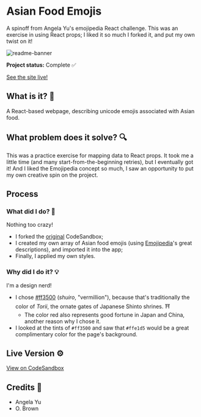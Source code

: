 # Asian Food Emojis
A spinoff from Angela Yu's emojipedia React challenge. This was an exercise in using React props; I liked it so much I forked it, and put my own twist on it!

![readme-banner](https://user-images.githubusercontent.com/56210811/91749994-f3b41880-eb87-11ea-9c55-b48631238824.png)

**Project status:** Complete ✅

[See the site live!](https://codesandbox.io/s/asian-food-emoji-react-exercise-5p897)

## What is it? 🤔
A React-based webpage, describing unicode emojis associated with Asian food.

## What problem does it solve? 🔍
This was a practice exercise for mapping data to React props. It took me a little time (and many start-from-the-beginning retries), but I eventually got it! And I liked the Emojipedia concept so much, I saw an opportunity to put my own creative spin on the project.

## Process

### What did I do? 🎨
Nothing too crazy! 
- I forked the [original](https://codesandbox.io/s/mapping-components-practice-6fkfr?fontsize=14) CodeSandbox;
- I created my own array of Asian food emojis (using [Emojipedia](https://emojipedia.org/food-drink/)'s great descriptions), and imported it into the app; 
- Finally, I applied my own styles.

### Why did I do it? 💡
I'm a design nerd!
- I chose [#ff3500](https://encycolorpedia.com/ff3500) (*shuiro*, "vermillion"), because that's traditionally the color of *Torii*, the ornate gates of Japanese Shinto shrines. ⛩
  - The color red also represents good fortune in Japan and China, another reason why I chose it. 
- I looked at the tints of `#ff3500` and saw that `#ffe1d5` would be a great complimentary color for the page's background.

## Live Version ⚙️
[View on CodeSandbox](https://codesandbox.io/s/asian-food-emoji-react-exercise-5p897)

## Credits 🙏
- Angela Yu
- O. Brown
